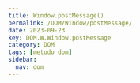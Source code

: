 ```yaml
---
title: Window.postMessage()
permalink: /DOM/Window/postMessage/
date: 2023-09-23
key: DOM.W.Window.postMessage
category: DOM
tags: [metodo dom]
sidebar:
  nav: dom
---
```

